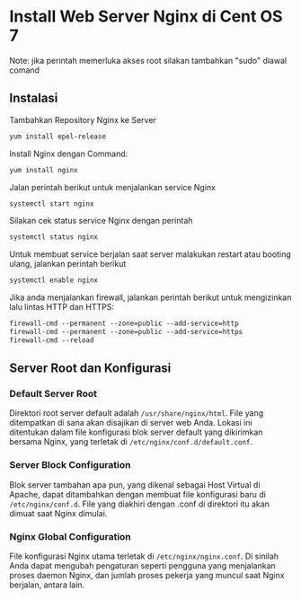 # Install Web Server Nginx di Cent OS 7

Note: jika perintah memerluka akses root silakan tambahkan "sudo" diawal comand

## Instalasi

Tambahkan Repository Nginx ke Server

```html
yum install epel-release
```

Install Nginx dengan Command:

```html
yum install nginx
```

Jalan perintah berikut untuk menjalankan service Nginx

```html
systemctl start nginx
```

Silakan cek status service Nginx dengan perintah

```html
systemctl status nginx
```

Untuk membuat service berjalan saat server malakukan restart atau booting ulang, jalankan perintah berikut

```html
systemctl enable nginx
```

Jika anda menjalankan firewall, jalankan perintah berikut untuk mengizinkan lalu lintas HTTP dan HTTPS:

```html
firewall-cmd --permanent --zone=public --add-service=http 
firewall-cmd --permanent --zone=public --add-service=https
firewall-cmd --reload
```

## Server Root dan Konfigurasi

### Default Server Root

Direktori root server default adalah `/usr/share/nginx/html`. File yang ditempatkan di sana akan disajikan di server web Anda. Lokasi ini ditentukan dalam file konfigurasi blok server default yang dikirimkan bersama Nginx, yang terletak di `/etc/nginx/conf.d/default.conf`.

### Server Block Configuration

Blok server tambahan apa pun, yang dikenal sebagai Host Virtual di Apache, dapat ditambahkan dengan membuat file konfigurasi baru di `/etc/nginx/conf.d`. File yang diakhiri dengan .conf di direktori itu akan dimuat saat Nginx dimulai.

### Nginx Global Configuration

File konfigurasi Nginx utama terletak di `/etc/nginx/nginx.conf`. Di sinilah Anda dapat mengubah pengaturan seperti pengguna yang menjalankan proses daemon Nginx, dan jumlah proses pekerja yang muncul saat Nginx berjalan, antara lain.
